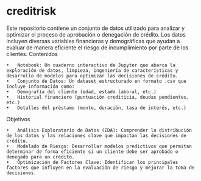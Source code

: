 # creditrisk
Este repositorio contiene un conjunto de datos utilizado para analizar y optimizar el proceso de aprobación o denegación de crédito. Los datos incluyen diversas variables financieras y demográficas que ayudan a evaluar de manera eficiente el riesgo de incumplimiento por parte de los clientes.
Contenidos

	•	Notebook: Un cuaderno interactivo de Jupyter que abarca la exploración de datos, limpieza, ingeniería de características y desarrollo de modelos para optimizar las decisiones de crédito.
	•	Conjunto de Datos: Un dataset estructurado en formato .csv que incluye información como:
	•	Demografía del cliente (edad, estado laboral, etc.)
	•	Historial financiero (puntuación crediticia, deudas pendientes, etc.)
	•	Detalles del préstamo (monto, duración, tasa de interés, etc.)

Objetivos

	•	Análisis Exploratorio de Datos (EDA): Comprender la distribución de los datos y las relaciones clave que impactan las decisiones de crédito.
	•	Modelado de Riesgo: Desarrollar modelos predictivos que permitan determinar de forma eficiente si un cliente debe ser aprobado o denegado para un crédito.
	•	Optimización de Factores Clave: Identificar los principales factores que influyen en la evaluación de riesgo y mejorar la toma de decisiones.
